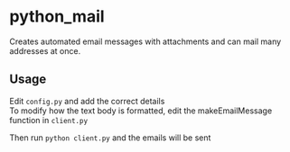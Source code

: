 # python_mail

Creates automated email messages with attachments and can mail many addresses at once.

## Usage

Edit `config.py` and add the correct details    
To modify how the text body is formatted, edit the makeEmailMessage function in `client.py`  

Then run `python client.py` and the emails will be sent
